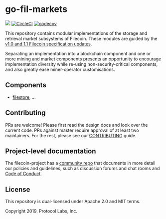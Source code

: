 # go-fil-markets
[![](https://img.shields.io/badge/made%20by-Protocol%20Labs-blue.svg?style=flat-square)](http://ipn.io)
[![CircleCI](https://circleci.com/gh/filecoin-project/go-fil-components.svg?style=svg)](https://circleci.com/gh/filecoin-project/go-fil-components)
[![codecov](https://codecov.io/gh/filecoin-project/go-fil-components/branch/master/graph/badge.svg)](https://codecov.io/gh/filecoin-project/go-fil-components)

This repository contains modular implementations of the storage and retrieval market subsystems of Filecoin. These modules are guided by the [v1.0 and 1.1 Filecoin specification updates](https://filecoin-project.github.io/specs/#intro__changelog). 

Separating an implementation into a blockchain component and one or more mining and market components presents an opportunity to encourage implementation diversity while re-using non-security-critical components, and also greatly ease miner-operator customisations.

## Components

* [filestore](./filestore), ... 

## Contributing
PRs are welcome!  Please first read the design docs and look over the current code.  PRs against 
master require approval of at least two maintainers.  For the rest, please see our 
[CONTRIBUTING](.go-fil-components/CONTRIBUTING.md) guide.

## Project-level documentation
The filecoin-project has a [community repo](https://github.com/filecoin-project/community) that documents in more detail our policies and guidelines, such as discussion forums and chat rooms and  [Code of Conduct](https://github.com/filecoin-project/community/blob/master/CODE_OF_CONDUCT.md).

## License
This repository is dual-licensed under Apache 2.0 and MIT terms.

Copyright 2019. Protocol Labs, Inc.
